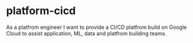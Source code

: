 # platform-cicd
As a platfrom engineer I want to provide a CI/CD platfrom build on Google Cloud to assist application, ML, data and platfrom building teams.
